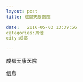 ```yaml
--- 
layout: post 
title: 成都天康医院

date:   2016-05-03 13:39:56 
categories:其他  
city:成都
  
--- 
```

   
成都天康医院

信息

